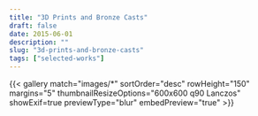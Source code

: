 ```yaml
---
title: "3D Prints and Bronze Casts"
draft: false
date: 2015-06-01
description: ""
slug: "3d-prints-and-bronze-casts"
tags: ["selected-works"]
---
```


{{< gallery match="images/*" sortOrder="desc" rowHeight="150" margins="5" thumbnailResizeOptions="600x600 q90 Lanczos" showExif=true previewType="blur" embedPreview="true" >}}